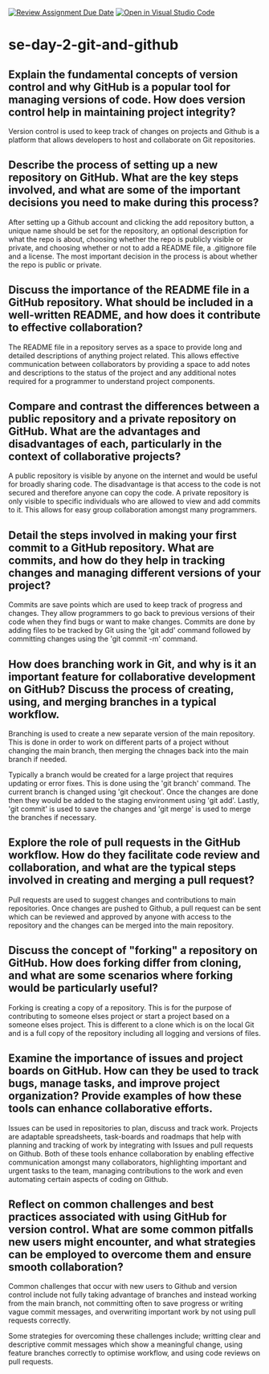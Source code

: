 [![Review Assignment Due Date](https://classroom.github.com/assets/deadline-readme-button-22041afd0340ce965d47ae6ef1cefeee28c7c493a6346c4f15d667ab976d596c.svg)](https://classroom.github.com/a/8wgCKhpZ)
[![Open in Visual Studio Code](https://classroom.github.com/assets/open-in-vscode-2e0aaae1b6195c2367325f4f02e2d04e9abb55f0b24a779b69b11b9e10269abc.svg)](https://classroom.github.com/online_ide?assignment_repo_id=18483379&assignment_repo_type=AssignmentRepo)
# se-day-2-git-and-github
## Explain the fundamental concepts of version control and why GitHub is a popular tool for managing versions of code. How does version control help in maintaining project integrity?

Version control is used to keep track of changes on projects and Github is a platform that allows developers to host and collaborate on Git repositories.

## Describe the process of setting up a new repository on GitHub. What are the key steps involved, and what are some of the important decisions you need to make during this process?

After setting up a Github account and clicking the add repository button, a unique name should be set for the repository, an optional description for what the repo is about, choosing whether the repo is publicly visible or private, and choosing whether or not to add a README file, a .gitignore file and a license. The most important decision in the process is about whether the repo is public or private.

## Discuss the importance of the README file in a GitHub repository. What should be included in a well-written README, and how does it contribute to effective collaboration?

The README file in a repository serves as a space to provide long and detailed descriptions of anything project related. This allows effective communication between collaborators by providing a space to add notes and descriptions to the status of the project and any additional notes required for a programmer to understand project components.

## Compare and contrast the differences between a public repository and a private repository on GitHub. What are the advantages and disadvantages of each, particularly in the context of collaborative projects?

A public repository is visible by anyone on the internet and would be useful for broadly sharing code. The disadvantage is that access to the code is not secured and therefore anyone can copy the code.
A private repository is only visible to specific individuals who are allowed to view and add commits to it. This allows for easy group collaboration amongst many programmers.

## Detail the steps involved in making your first commit to a GitHub repository. What are commits, and how do they help in tracking changes and managing different versions of your project?

Commits are save points which are used to keep track of progress and changes. They allow programmers to go back to previous versions of their code when they find bugs or want to make changes.
Commits are done by adding files to be tracked by Git using the 'git add' command followed by committing changes using the 'git commit -m' command.

## How does branching work in Git, and why is it an important feature for collaborative development on GitHub? Discuss the process of creating, using, and merging branches in a typical workflow.

Branching is used to create a new separate version of the main repository. This is done in order to work on different parts of a project without changing the main branch, then merging the chnages back into the main branch if needed.

Typically a branch would be created for a large project that requires updating or error fixes. This is done using the 'git branch' command. The current branch is changed using 'git checkout'. Once the changes are done then they would be added to the staging environment using 'git add'. Lastly, 'git commit' is used to save the changes and 'git merge' is used to merge the branches if necessary.

## Explore the role of pull requests in the GitHub workflow. How do they facilitate code review and collaboration, and what are the typical steps involved in creating and merging a pull request?

Pull requests are used to suggest changes and contributions to main repositories. Once changes are pushed to Github, a pull request can be sent which can be reviewed and approved by anyone with access to the repository and the changes can be merged into the main repository.

## Discuss the concept of "forking" a repository on GitHub. How does forking differ from cloning, and what are some scenarios where forking would be particularly useful?

Forking is creating a copy of a repository. This is for the purpose of contributing to someone elses project or start a project based on a someone elses project. This is different to a clone which is on the local Git and is a full copy of the repository including all logging and versions of files.

## Examine the importance of issues and project boards on GitHub. How can they be used to track bugs, manage tasks, and improve project organization? Provide examples of how these tools can enhance collaborative efforts.

Issues can be used in repositories to plan, discuss and track work. Projects are adaptable spreadsheets, task-boards and roadmaps that help with planning and tracking of work by integrating with Issues and pull requests on Github. Both of these tools enhance collaboration by enabling effective communication amongst many collaborators, highlighting important and urgent tasks to the team, managing contributions to the work and even automating certain aspects of coding on Github.

## Reflect on common challenges and best practices associated with using GitHub for version control. What are some common pitfalls new users might encounter, and what strategies can be employed to overcome them and ensure smooth collaboration?

Common challenges that occur with new users to Github and version control include not fully taking advantage of branches and instead working from the main branch, not committing often to save progress or writing vague commit messages, and overwriting important work by not using pull requests correctly.

Some strategies for overcoming these challenges include; writting clear and descriptive commit messages which show a meaningful change, using feature branches correctly to optimise workflow, and using code reviews on pull requests.
